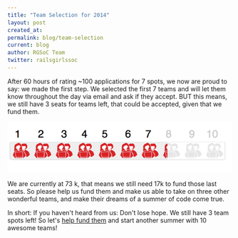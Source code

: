 ```yaml
---
title: "Team Selection for 2014"
layout: post
created_at: 
permalink: blog/team-selection
current: blog
author: RGSoC Team
twitter: railsgirlssoc
---
```


After 60 hours of rating ~100 applications for 7 spots, we now are proud to say: we made the first step. We selected the first 7 teams and will let them know throughout the day via email and ask if they accept. BUT this means, we still have 3 seats for teams left, that could be accepted, given that we fund them. 

<a href="http://railsgirlssummerofcode.org/campaign/"><img src="/img/3seatsleft.png" width="650"></a>

We are currently at 73 k, that means we still need 17k to fund those last seats. So please help us fund them and make us able to take on three other wonderful teams, and make their dreams of a summer of code come true. 

In short: If you haven't heard from us: Don't lose hope. We still have 3 team spots left! So let's [help fund them](http://railsgirlssummerofcode.org/campaign/) and start another summer with 10 awesome teams!
